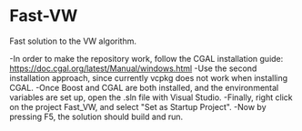 # Fast-VW
Fast solution to the VW algorithm.

-In order to make the repository work, follow the CGAL installation guide: https://doc.cgal.org/latest/Manual/windows.html
-Use the second installation approach, since currently vcpkg does not work when installing CGAL.
-Once Boost and CGAL are both installed, and the environmental variables are set up, open the .sln file with Visual Studio.
-Finally, right click on the project Fast_VW, and select "Set as Startup Project".
-Now by pressing F5, the solution should build and run.
